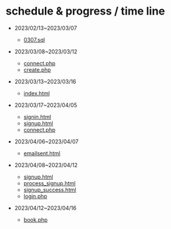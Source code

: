 # schedule & progress / time line

- 2023/02/13~2023/03/07 

  - [0307.sql](https://github.com/brian09088/DataBase-System/blob/main/LAB/0307.sql)

- 2023/03/08~2023/03/12
  - [connect.php](http://localhost/connect.php)
  - [create.php](http://localhost/create.php)
- 2023/03/13~2023/03/16
  - [index.html](http://localhost/index.html)
- 2023/03/17~2023/04/05
  - [signin.html](http://localhost/註冊登入介面/signin.html)
  - [signup.html](http://localhost/註冊登入介面/signup.html)
  - [connect.php](http://localhost/註冊登入介面/connect.php)
- 2023/04/06~2023/04/07
  - [emailsent.html](http://localhost/%E8%A8%BB%E5%86%8A%E7%99%BB%E5%85%A5%E4%BB%8B%E9%9D%A2/emailsent.html)
- 2023/04/08~2023/04/12
  - [signup.html](http://localhost/註冊登入介面/signup.html)
  - [process_signup.html](http://localhost/註冊登入介面/process_signup.html)
  - [signup_success.html](http://localhost/註冊登入介面/signup_success.html)
  - [login.php](http://localhost/%E8%A8%BB%E5%86%8A%E7%99%BB%E5%85%A5%E4%BB%8B%E9%9D%A2/login.php)
- 2023/04/12~2023/04/16
  - [book.php](http://localhost/%E7%AE%A1%E7%90%86%E5%93%A1%E6%93%8D%E4%BD%9C%E4%BB%8B%E9%9D%A2/book.php) 
